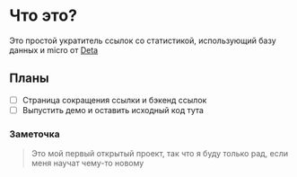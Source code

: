 # Что это?
Это простой укратитель ссылок со статистикой, использующий базу данных и micro от [Deta](deta.sh)

## Планы
- [ ] Страница сокращения ссылки и бэкенд ссылок
- [ ] Выпустить демо и оставить исходный код тута

### Заметочка
> Это мой первый открытый проект, так что я буду только рад, если меня научат чему-то новому
